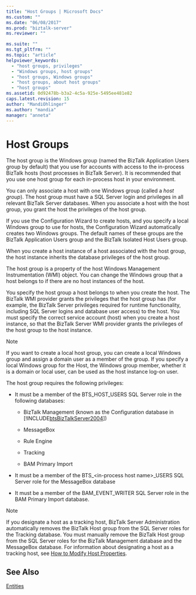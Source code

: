 ```yaml
---
title: "Host Groups | Microsoft Docs"
ms.custom: ""
ms.date: "06/08/2017"
ms.prod: "biztalk-server"
ms.reviewer: ""

ms.suite: ""
ms.tgt_pltfrm: ""
ms.topic: "article"
helpviewer_keywords: 
  - "host groups, privileges"
  - "Windows groups, host groups"
  - "host groups, Windows groups"
  - "host groups, about host groups"
  - "host groups"
ms.assetid: 0d92478b-b3a2-4c5a-925e-5495ee481e82
caps.latest.revision: 15
author: "MandiOhlinger"
ms.author: "mandia"
manager: "anneta"
---
```

# Host Groups
The host group is the Windows group (named the BizTalk Application Users group by default) that you use for accounts with access to the in-process BizTalk hosts (host processes in BizTalk Server). It is recommended that you use one host group for each in-process host in your environment.  
  
 You can only associate a host with one Windows group (called a *host group*). The host group must have a SQL Server login and privileges in all relevant BizTalk Server databases. When you associate a host with the host group, you grant the host the privileges of the host group.  
  
 If you use the Configuration Wizard to create hosts, and you specify a local Windows group to use for hosts, the Configuration Wizard automatically creates two Windows groups. The default names of these groups are the BizTalk Application Users group and the BizTalk Isolated Host Users group.  
  
 When you create a host instance of a host associated with the host group, the host instance inherits the database privileges of the host group.  
  
 The host group is a property of the host Windows Management Instrumentation (WMI) object. You can change the Windows group that a host belongs to if there are no host instances of the host.  
  
 You specify the host group a host belongs to when you create the host. The BizTalk WMI provider grants the privileges that the host group has (for example, the BizTalk Server privileges required for runtime functionality, including SQL Server logins and database user access) to the host. You must specify the correct service account (host) when you create a host instance, so that the BizTalk Server WMI provider grants the privileges of the host group to the host instance.  
  
> [!NOTE]
>  If you want to create a local host group, you can create a local Windows group and assign a domain user as a member of the group. If you specify a local Windows group for the Host, the Windows group member, whether it is a domain or local user, can be used as the host instance log-on user.  
  
 The host group requires the following privileges:  
  
-   It must be a member of the BTS_HOST_USERS SQL Server role in the following databases:  
  
    -   BizTalk Management (known as the Configuration database in [!INCLUDE[btsBizTalkServer2004](../includes/btsbiztalkserver2004-md.md)])  
  
    -   MessageBox  
  
    -   Rule Engine  
  
    -   Tracking  
  
    -   BAM Primary Import  
  
-   It must be a member of the BTS_\<in-process host name\>_USERS SQL Server role for the MessageBox database  
  
-   It must be a member of the BAM_EVENT_WRITER SQL Server role in the BAM Primary Import database.  
  
> [!NOTE]
>  If you designate a host as a tracking host, BizTalk Server Administration automatically removes the BizTalk Host group from the SQL Server roles for the Tracking database. You must manually remove the BizTalk Host group from the SQL Server roles for the BizTalk Management database and the MessageBox database. For information about designating a host as a tracking host, see [How to Modify Host Properties](../core/how-to-modify-host-properties.md).  
  
## See Also  
 [Entities](../core/entities.md)